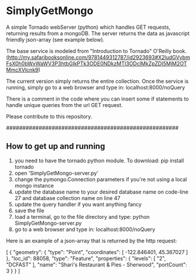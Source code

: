 SimplyGetMongo
==============

A simple Tornado webServer (python) which handles GET requests, returning results from a mongoDB. The server returns the data as javascript friendly json-array (see example below).

The base service is modeled from "Introduction to Tornado" O'Reilly book.  (http://my.safaribooksonline.com/9781449312787/id2923693#X2ludGVybmFsX0h0bWxWaWV3P3htbGlkPTk3ODE0NDkzMTI3ODclMkZpZDI5MjM2OTMmcXVlcnk9)


The current version simply returns the entire collection. Once the service is running, simply go to a web browser and type in:   localhost:8000/noQuery

There is a comment in the code where you can insert some if statements to handle unique queries from the url GET request.

Please contribute to this repository.


#####################################################
## How to get up and running
1) you need to have the tornado python module.
			To download:     pip install tornado
2) open 'SimplyGetMongo-server.py'
3) change the pymongo.Connection parameters if you're not using a local mongo instance
4) update the database name to your desired database name on code-line 27 and database collection name on line 47
5) update the query handler if you want anything fancy
6) save the file
7) load a terminal, go to the file directory and type:  python SimplyGetMongo-server.py
8) go to a web browser and type in:  localhost:8000/noQuery










Here is an example of a json-array that is returned by the http request:

[
    {
        "geometry": {
            "type": "Point",
            "coordinates": [
                -122.846401,
                45.367027
            ]
        },
        "loc_id": 88058,
        "type": "Feature",
        "properties": {
            "levels": [
                "2",
                "DCFAST"
            ],
            "name": "Shari's Restaurant & Pies - Sherwood",
            "portCount": 3
        }
    }
]
